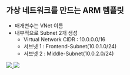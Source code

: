 ## 가상 네트워크를 만드는 ARM 템플릿
- 매개변수는 VNet 이름
- 내부적으로 Subnet 2개 생성
  - Virtual Network CIDR : 10.0.0.0/16
  - 서브넷 1 : Frontend-Subnet(10.0.1.0/24)
  - 서브넷 2 : Middle-Subnet(10.0.2.0/24)

<a href="https://portal.azure.com/#create/Microsoft.Template/uri/https%3A%2F%2Fraw.githubusercontent.com%2Ftaeyo%2FAzureARMTemplates%2Fmaster%2FArm_CreateVNet%2FTemplates%2Fazuredeploy.json" target="_blank">
    <img src="http://azuredeploy.net/deploybutton.png"/>
</a>
<a href="http://armviz.io/#/?load=https%3A%2F%2Fraw.githubusercontent.com%2Ftaeyo%2FAzureARMTemplates%2Fmaster%2FArm_CreateVNet%2FTemplates%2Fazuredeploy.json" target="_blank">
    <img src="http://armviz.io/visualizebutton.png"/>
</a>